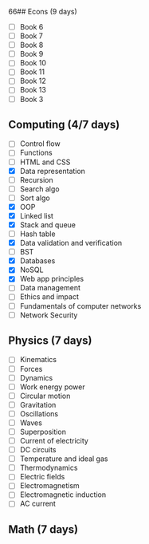 66## Econs (9 days)
- [ ] Book 6
- [ ] Book 7
- [ ] Book 8
- [ ] Book 9
- [ ] Book 10
- [ ] Book 11
- [ ] Book 12
- [ ] Book 13
- [ ] Book 3
## Computing (4/7 days)
- [ ] Control flow
- [ ] Functions
- [ ] HTML and CSS
- [x] Data representation
- [ ] Recursion
- [ ] Search algo
- [ ] Sort algo
- [x] OOP
- [x] Linked list
- [x] Stack and queue
- [ ] Hash table
- [x] Data validation and verification
- [ ] BST
- [x] Databases
- [x] NoSQL
- [x] Web app principles
- [ ] Data management
- [ ] Ethics and impact
- [ ] Fundamentals of computer networks
- [ ] Network Security
## Physics (7 days)
- [ ] Kinematics
- [ ] Forces
- [ ] Dynamics
- [ ] Work energy power
- [ ] Circular motion
- [ ] Gravitation
- [ ] Oscillations
- [ ] Waves
- [ ] Superposition
- [ ] Current of electricity
- [ ] DC circuits
- [ ] Temperature and ideal gas
- [ ] Thermodynamics
- [ ] Electric fields
- [ ] Electromagnetism
- [ ] Electromagnetic induction
- [ ] AC current
## Math (7 days)